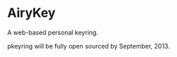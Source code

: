 AiryKey
========

A web-based personal keyring.

pkeyring will be fully open sourced by September, 2013.
